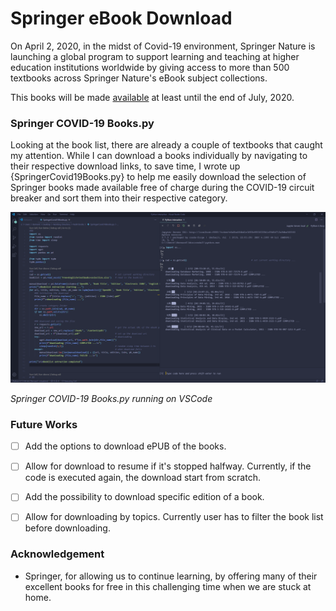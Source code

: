 # Springer eBook Download

On April 2, 2020, in the midst of Covid-19 environment, Springer Nature is launching a global program to support learning and teaching at higher education institutions worldwide by giving access to more than 500 textbooks across Springer Nature's eBook subject collections.

This books will be made [available](https://www.springernature.com/gp/librarians/news-events/all-news-articles/industry-news-initiatives/free-access-to-textbooks-for-institutions-affected-by-coronaviru/17855960) at least until the end of July, 2020.



### Springer COVID-19 Books.py

Looking at the book list, there are already a couple of textbooks that caught my attention. While I can download a books individually by navigating to their respective download links, to save time, I wrote up {SpringerCovid19Books.py} to help me easily download the selection of Springer books made available free of charge during the COVID-19 circuit breaker and sort them into their respective category. 



<img src="./Example/1Nl0q4Ue48.png" alt="png" style="130%;" />

*Springer COVID-19 Books.py running on VSCode*



### Future Works

- [ ] Add the options to download ePUB of the books.
- [ ] Allow for download to resume if it's stopped halfway. Currently, if the code is executed again, the download start from scratch.
- [ ] Add the possibility to download specific edition of a book.
- [ ] Allow for downloading by topics. Currently user has to filter the book list before downloading.



### Acknowledgement

- Springer, for allowing us to continue learning, by offering many of their excellent books for free in this challenging time when we are stuck at home.